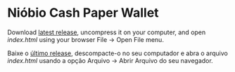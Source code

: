 # Nióbio Cash Paper Wallet

Download [latest release](https://github.com/niobio-cash/NbrPaperWalletGenerator/releases/latest), uncompress it on your computer, and open *index.html* using your browser File -> Open File menu.

Baixe o [último release](https://github.com/niobio-cash/NbrPaperWalletGenerator/releases/latest), descompacte-o no seu computador e abra o arquivo *index.html* usando a opção Arquivo -> Abrir Arquivo do seu navegador.
